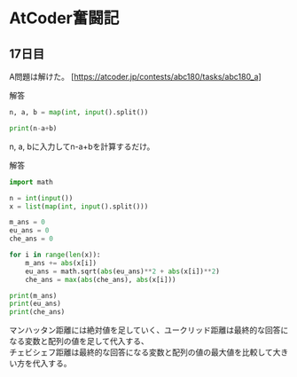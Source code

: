 # AtCoder奮闘記
## 17日目
A問題は解けた。
[https://atcoder.jp/contests/abc180/tasks/abc180_a]         

解答
```python
n, a, b = map(int, input().split())

print(n-a+b)
```
n, a, bに入力してn-a+bを計算するだけ。    

解答
```python
import math

n = int(input())
x = list(map(int, input().split()))

m_ans = 0
eu_ans = 0
che_ans = 0

for i in range(len(x)):
    m_ans += abs(x[i])
    eu_ans = math.sqrt(abs(eu_ans)**2 + abs(x[i])**2)
    che_ans = max(abs(che_ans), abs(x[i]))

print(m_ans)
print(eu_ans)
print(che_ans)
```
マンハッタン距離には絶対値を足していく、ユークリッド距離は最終的な回答になる変数と配列の値を足して代入する、    
チェビシェフ距離は最終的な回答になる変数と配列の値の最大値を比較して大きい方を代入する。    


